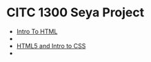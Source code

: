 # CITC 1300 Seya Project  

<ul>
<li><a href="intro_to_html/index.html" target="_blank">Intro To HTML</a><li>
<li><a href="HTML5_to_intro_css" target="_blank">HTML5 and Intro to CSS</a><li>
</ul>
